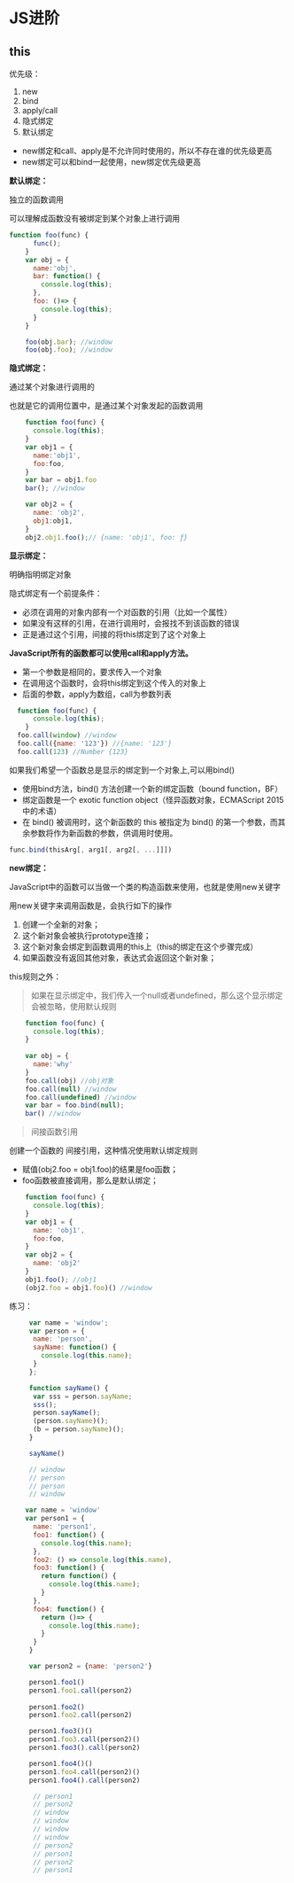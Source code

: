 # JS进阶

## this

优先级： 
1. new  
2. bind  
3. apply/call  
4. 隐式绑定  
5. 默认绑定   

- new绑定和call、apply是不允许同时使用的，所以不存在谁的优先级更高   
- new绑定可以和bind一起使用，new绑定优先级更高   


<b>默认绑定：</b>  

独立的函数调用  

可以理解成函数没有被绑定到某个对象上进行调用   

```js
function foo(func) {
      func();
    }
    var obj = {
      name:'obj',
      bar: function() {
        console.log(this);
      },
      foo: ()=> {
        console.log(this);
      }
    }

    foo(obj.bar); //window
    foo(obj.foo); //window
```

<b>隐式绑定：</b>  

通过某个对象进行调用的     

也就是它的调用位置中，是通过某个对象发起的函数调用   

```js
    function foo(func) {
      console.log(this);
    }
    var obj1 = {
      name:'obj1',
      foo:foo,
    }
    var bar = obj1.foo
    bar(); //window

    var obj2 = {
      name: 'obj2',
      obj1:obj1,
    }
    obj2.obj1.foo();// {name: 'obj1', foo: ƒ}

```   

<b>显示绑定：</b>  

明确指明绑定对象    

隐式绑定有一个前提条件：   
- 必须在调用的对象内部有一个对函数的引用（比如一个属性）   
- 如果没有这样的引用，在进行调用时，会报找不到该函数的错误  
- 正是通过这个引用，间接的将this绑定到了这个对象上   

<b>JavaScript所有的函数都可以使用call和apply方法。</b>   

- 第一个参数是相同的，要求传入一个对象  
- 在调用这个函数时，会将this绑定到这个传入的对象上   
- 后面的参数，apply为数组，call为参数列表   

```js
  function foo(func) {
      console.log(this);
    }
  foo.call(window) //window
  foo.call({name: '123'}) //{name: '123'}
  foo.call(123) //Number {123} 
```  


如果我们希望一个函数总是显示的绑定到一个对象上,可以用bind()   

- 使用bind方法，bind() 方法创建一个新的绑定函数（bound function，BF）   
- 绑定函数是一个 exotic function object（怪异函数对象，ECMAScript 2015 中的术语）     
- 在 bind() 被调用时，这个新函数的 this 被指定为 bind() 的第一个参数，而其余参数将作为新函数的参数，供调用时使用。      

```js
func.bind(thisArg[, arg1[, arg2[, ...]]])
```  

<b>new绑定：</b>    

JavaScript中的函数可以当做一个类的构造函数来使用，也就是使用new关键字  
  
用new关键字来调用函数是，会执行如下的操作  
 
1. 创建一个全新的对象；  
2. 这个新对象会被执行prototype连接；  
3. 这个新对象会绑定到函数调用的this上（this的绑定在这个步骤完成）  
4. 如果函数没有返回其他对象，表达式会返回这个新对象；   


this规则之外： 

>如果在显示绑定中，我们传入一个null或者undefined，那么这个显示绑定会被忽略，使用默认规则   

```js
    function foo(func) {
      console.log(this);
    }
   
    var obj = {
      name:'why'
    }
    foo.call(obj) //obj对象
    foo.call(null) //window
    foo.call(undefined) //window
    var bar = foo.bind(null);
    bar() //window
```  

>间接函数引用   

创建一个函数的 间接引用，这种情况使用默认绑定规则   

- 赋值(obj2.foo = obj1.foo)的结果是foo函数；   
- foo函数被直接调用，那么是默认绑定；   

```js
    function foo(func) {
      console.log(this);
    }
    var obj1 = {
      name: 'obj1',
      foo:foo,
    }
    var obj2 = {
      name: 'obj2'
    }
    obj1.foo(); //obj1
    (obj2.foo = obj1.foo)() //window
```  

练习：
```js
     var name = 'window';
     var person = {
      name: 'person',
      sayName: function() {
        console.log(this.name);
      }
     };

     function sayName() {
      var sss = person.sayName;
      sss();
      person.sayName();
      (person.sayName)();
      (b = person.sayName)();
     }

     sayName()

     // window
     // person
     // person
     // window
```  

```js
    var name = 'window'
    var person1 = {
      name: 'person1', 
      foo1: function() {
        console.log(this.name);
      },
      foo2: () => console.log(this.name),
      foo3: function() {
        return function() {
          console.log(this.name);
        }
      },
      foo4: function() {
        return ()=> {
          console.log(this.name);
        }
      }
     }

     var person2 = {name: 'person2'}

     person1.foo1()
     person1.foo1.call(person2)
     
     person1.foo2()
     person1.foo2.call(person2)

     person1.foo3()()
     person1.foo3.call(person2)()
     person1.foo3().call(person2)  

     person1.foo4()()
     person1.foo4.call(person2)()
     person1.foo4().call(person2) 

      // person1
      // person2
      // window
      // window
      // window
      // window
      // person2
      // person1
      // person2
      // person1
```




